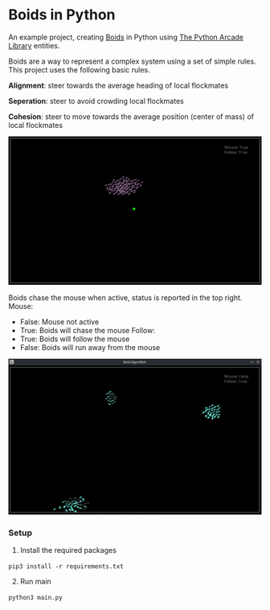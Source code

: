 # Boids in Python

An example project, creating [Boids](https://en.wikipedia.org/wiki/Boids) in Python using [The Python Arcade Library](https://api.arcade.academy/en/latest/index.html) entities.

Boids are a way to represent a complex system using a set of simple rules. This project uses the following basic rules.

**Alignment**: steer towards the average heading of local flockmates

**Seperation**:  steer to avoid crowding local flockmates

**Cohesion**: steer to move towards the average position (center of mass) of local flockmates

![boids.png](boids.png)

Boids chase the mouse when active, status is reported in the top right.
Mouse:
- False: Mouse not active
- True: Boids will chase the mouse
Follow:
- True: Boids will follow the mouse
- False: Boids will run away from the mouse

![boids.png](boids.gif)

### Setup

1. Install the required packages

`pip3 install -r requirements.txt`

2. Run main

`python3 main.py`